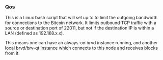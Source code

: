 ### Qos ###

This is a Linux bash script that will set up tc to limit the outgoing bandwidth for connections to the Bitcoin network. It limits outbound TCP traffic with a source or destination port of 22011, but not if the destination IP is within a LAN (defined as 192.168.x.x).

This means one can have an always-on brvd instance running, and another local brvd/brv-qt instance which connects to this node and receives blocks from it.
